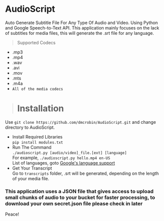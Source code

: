 # AudioScript
Auto Generate Subtitle File For Any Type Of Audio and Video. Using Python and Google Speech-to-Text API. This application mainly focuses on the lack of subtitles for media files, this will generate the .srt file for any language.
> Supported Codecs
- .mp3
- .mp4
- .wav
- .avi
- .mov
- .mts
- .m4a
- `All of the media codecs`

> # Installation
Use `git clone https://github.com/dmcrobin/AudioScript.git` and change directory to AudioScript.

- Install Required Libraries<br>
`pip install modules.txt`
- Run The Command<br>
`./audioscript.py [audio/video]_file.[ext] [language]` <br>
For example, `./audioscript.py hello.mp4 en-US`<br>
List of languages, goto [Google's language support](https://cloud.google.com/speech-to-text/docs/languages)
- Get Your Transcript<br>
Go to `transcripts` folder, .srt will be generated, depending on the length of your media file.

### This application uses a JSON file that gives access to upload small chunks of audio to your bucket for faster processing, to download your own secret.json file please check in later

Peace!
